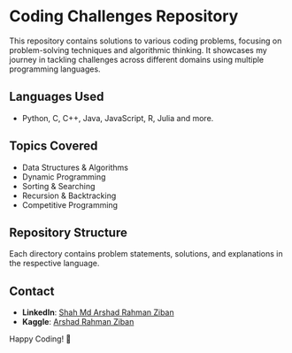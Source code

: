 # Coding Challenges Repository

This repository contains solutions to various coding problems, focusing on problem-solving techniques and algorithmic thinking. It showcases my journey in tackling challenges across different domains using multiple programming languages.

## Languages Used
- Python, C, C++, Java, JavaScript, R, Julia and more.

## Topics Covered
- Data Structures & Algorithms
- Dynamic Programming
- Sorting & Searching
- Recursion & Backtracking
- Competitive Programming

## Repository Structure
Each directory contains problem statements, solutions, and explanations in the respective language.

## Contact
- **LinkedIn**: [Shah Md Arshad Rahman Ziban](https://www.linkedin.com/in/shah-md-arshad-rahman-ziban-484649263)
- **Kaggle**: [Arshad Rahman Ziban](https://www.kaggle.com/arshadrahmanziban)

Happy Coding! 🚀

